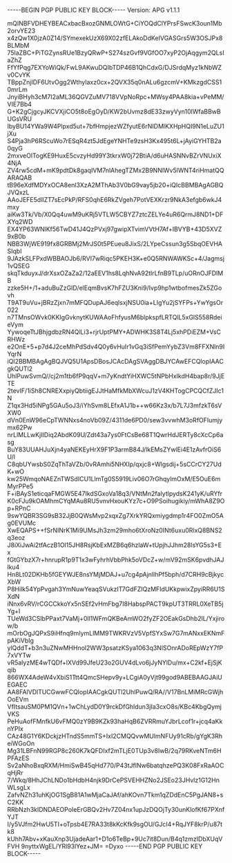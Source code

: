 -----BEGIN PGP PUBLIC KEY BLOCK-----
Version: APG v1.1.1

mQINBFVDHEYBEACxbacBxozGNMLOWtG+CiYOQdClYPrsFSwcK3oun1Mb2orvYE23
x4zQw1X0jzA0Z14/SYmexekUzX69X02zfELAkoDdKeIVGASGrs5W3OSJPx8BLMbM
75laZBC+PiTGZynsRUe1BzyQRwP+S274szGvf9VGfOO7xyP2OjAqgym2QLsIaZhZ
FfYfPqg7EXYoWiQk/FwL9AKwuDQIbTDP46B1QhCdxG/DJSrdqMyz1kNbWZv0CvYK
TBppZnjIDF6UtvOgg2Wthylaxz0cx+2QVX35q0nALu6gzcmV+KMkzgdCSS10mrLm
JnyiBHyh3cM7I2aML36QGVZuMV718VVpNoRpc+MWsy4PAA8kia+vPeMM/VIE7Bb4
G+K2gCjgcyJKCVXjiCO5t8oEgOyD/KW2bUvmz8dE33zwyVyn10lWfaBBwBUGsVRU
IbyBU14YWa9W4Plpxd5ut+7bfHmpjezWZfyutE6rNIDMlKXHpHQI9N1eLuZU1jXu
S4Pja3hP6RScuWo7rESqR4zt5JdEgeYNHTe9zsH3Kx495t6L+jAyiGYHTB2a0qyG
2mxveOlTogKE9HuxE5cvzyHd99Y3tkrxW0j72BtiA/d6uHASNNvBZrVNUxiX4NjA
ZV4rw5cdM+mK9pdtDk8gaqIVM7nlAhegTZMx2B9NNlWv5lWNT4riHmatQQARAQAB
tB96eXdfMDYxOCA8enl3XzA2MThAb3V0bG9vay5jb20+iQIcBBMBAgAGBQJVQxzL
AAoJEFE5dlIZT7sEcPkP/RFS0qhE6RkZVgeh7PotVEXKrzr9NkA3efgb6wkJ4mxy
aiKw3Tk/Vb/X0Qq4uwM9uKRj5VTLW5CBYZ7ztcZELYe4uR6QrmJ8ND1+DFXYq2WD
EX4YP63WNlKf56TwD41J4QzPVxj97gwipXTvimVVtH7Af+IBVYB+43D5XVZ9xB0b
NBB3WjWE919fx8GRBMj2MrJS0t5PEueu8JixS/2LYpeCssun3g5SbqOEVHASIqbl
9JAzkSLFPxdWBBAOJb6/RVI7wRiqc5PKEH3K+e0Q5RNWAWKSc+4/Jagmsj1vQSEG
skqTkduyxJ/drXsxOZaZa2/12aEEV1hs8LqhNvA92tlrLfnB9TLp/uORnOJFDlMB
zzke5H+/1+aduBuZzGID/elEqmBvsK7hFZU3Kni9/Ivp9hp1wtbofmesZk5ZGovh
T9AT9uVu+jBRzZjxn7mMFQDupAJ6eqlsxjNSU0ia+LIgYu2jSYFPs+YwYgsOr022
n7TMnsOWvk0KKIgGvknytKUWAAoFhfyusM6blpkspfLRTQlL5xGlS558RdeieVym
YywoqeTtJBhjgdbzRN4QlLi3+rjrUptPMY+ADWHK3S8T4Lj5xhPDiEZM+VsCRHWz
e2OnE+5+p7d4J2ceMhPdSdv4Q0y6vHuIr1vGq3iSfPemYybZ3Vm8FFXNln9IYqrN
iQI2BBMBAgAgBQJVQ5U1ApsDBosJCAcDAgSVAggDBJYCAwEFCQlopIAACgkQUTl2
UhlPuwSvmQ//cj2m1tb6fP9qqV+m7yKndtYiHXWC5tNPbHxIkdH4bap8r/9JjETE
2tevIF/1iSh8CNREXxpiyQbtiigEJJtHaMfkMbXWcuJ1zV4KHTogCPCQCfZJIc1N
Z1qx3Hd5iNPg5GAu5oJ3/iYhSvm8LEfxA1J1b++w66Kz3x/b7L7J3mfzkT6sVXW0
dVn0EnW96eCpTWNNxs4noVb09Z/4311de6PD0/sew3vvwhM3oRfOFIumjymx62Pw
nrLlMLLwKjIIDiq2AbdK09U/Zdt43a7ys0FtCsBe68T1QwrHdJERTy8cXcCp6asg
BuY83UUAHJuXjn4yaNEKEyHrX9F1P3armB84J/lkEMsZYwlEi4E1zAvfrOiS6U/l
C8qbUYwsbS0ZqThTaVZb/0vRAmhi5NHXIp/qxjc8+Wlgsdij+5sCCrCY27UdK+wO
kw25WmqoNAEZnTWSdICU1LlmTg0S5919Liv06O7rGhqylmOxM/E5OuE6mMyrPPe5
F+iBAyS1eticqaFMGW5E47IkdSGxoVa18q3/VNtMn2faIytlpydsK241yK/uRYfr
K0cFJu9kOAMhmCYqMAu8RU5vnvHxouKYz7c+O9PSoihugikiy/mWhA8Z9Op+RPnC
9swYQBR3SG9sB32JjB0QWsMvp2xqxZg7XrkYRQxmiygdmp1r4FO0ZmO5Ag0EVUMc
XwEQAPS++fSrNINrK1Mi9UMsJh3zm29mho6tXroNz0INt6uxu0RlxQ8BNS2q3eoz
J8iXiJwAi2tfAczB1Ol15JH8RsjKbExMZB6q6hzlaW+tUpjhJJhm28lsYG5s3+Ex
fGtGYbzX7r+hnrupR1p9T1x3wFyhrhVbbPhk5oVDcZ+w/mV92mSK6pvdhJAJlku4
Hn8Lt02DKHb5fGEYWJE8nsYMjMDAJ+u7cg4pAjnllhPf5bph/d7CRH9cBjkycXbW
P8Hilk54YpPvgah3YmNuwYeaqSVukzIT7GdFZIQzMFIdUKkpwixZpyiRR6U1SXdN
iNnx6vRV/rCGCCkkoYx5nSEf2vHmFbg7I8HabspPACT9kpUT3TRRL0XeTB5jYg+I
TUeWd3CSlbPPaxt7VaMj+0ll1WFmQKBeAmWO2fyZF2OEakGsDhb2lL/Yxjirow/b
mOrbOgJQPxS9iHfnq9mIymLlMM9TWKRVzV5VpfSYxSw7G7mANxxEKNmFpAKiVbIg
ylQddT+b3n3uZNwMHHnol2WW3psatzKSya1063q3NlSOnrADoREpWzY7fP7xVYTw
vR5alyzME4wTQDf+lXVd99JfeU23o2GUV4dLvo6jJyNYlDu/mx+C2kf+EjSjKqib
866WX4AdeW4vXbiS1Ttt4QmcSHepv9y+LCgiA0yVjt99god9ABEBAAGJAiUEGAEC
AA8FAlVDlTUCGwwFCQlopIAACgkQUTl2UhlPuwQ/RA//V17BnLMiMRcGWjhOoEVm
VfItsauSM0PM1QVn+1wChLydD0Y9rckDfGhldun3jIa3cxO8s/KBc4KbgQymjVKS
PeHuAofFMnfkU6vFMQ0zY9B9KZk93haHqB6ZVRRmuYJbrLcof1r+jcq4aKknYPIx
CAz48G1Y6KDckjzHTndS5mmTS+IxI2CMQQvwMUlmNFUy91cRb/gYgK3RheiWGoOn
Mg31LBFnN99RGP8c260K7kQFDIxf2mTLjE0TUp3v8IwB/2q79RKveNTm6HPFAzES
Sv2aNhoBxqRXM/HmiSwB45qHd770/P43tJflNw6batqhzePQ3K08FxRaAOCqHjRr
7/Wkq/8HhJChLNDo1bHdbH4njk9DrCePSVEHHZNo2JSEo23JHvlz1G12HnWLsgLx
ZafvNZh31uhKjOG1SgB81A1wMjaCaJAf/ahKOvn7Tkm1qZDdEnC5PgJAN8+sC2KK
RRbNzh3kIDNDAEOPoIeErGBQv2Hv7Z04nx1upJzDQOjTy30unKlofKf67PXnfYJT
I/y5VJfm2HwU5TI+oTpsb4E7RA33t8kKcKfk9sgOU/GJcI4+RqJYF8krP/u87tk8
kUhh7Abv+xKauXnp3UjadeAar1+D1o6TeBp+9Uc7it8Dun/B4q1zmzIDbXUqVFVH
9nyttxWgEL/YRl93lYez+JM=
=Dyxo
-----END PGP PUBLIC KEY BLOCK-----
